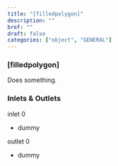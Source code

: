 ```yaml
---
title: "[filledpolygon]"
description: ""
bref: ""
draft: false
categories: ["object", "GENERAL"]
---
```


### [filledpolygon]

Does something.

### Inlets & Outlets

inlet 0

 - dummy

outlet 0

 - dummy
 

